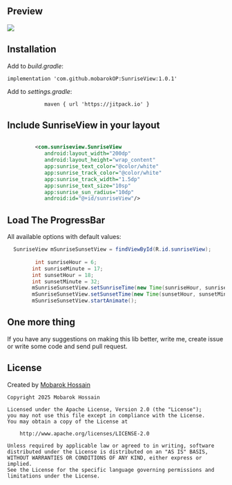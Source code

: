 ## Preview


![](/Users/mobarok/AndroidStudioProjects/PdfViewer/app/src/main/assets/img.png)



## Installation

Add to _build.gradle_:

```
implementation 'com.github.mobarokOP:SunriseView:1.0.1'
```

Add to _settings.gradle_:

``` Under ependencyResolutionManagement >> repositories
			maven { url 'https://jitpack.io' }
```


## Include SunriseView in your layout

``` xml

         <com.sunriseview.SunriseView
            android:layout_width="200dp"
            android:layout_height="wrap_content"
            app:sunrise_text_color="@color/white"
            app:sunrise_track_color="@color/white"
            app:sunrise_track_width="1.5dp"
            app:sunrise_text_size="10sp"
            app:sunrise_sun_radius="10dp"
            android:id="@+id/sunriseView"/>
```

## Load The ProgressBar

All available options with default values:
``` java
  SunriseView mSunriseSunsetView = findViewById(R.id.sunriseView);
        
         int sunriseHour = 6;
        int sunriseMinute = 17;
        int sunsetHour = 18;
        int sunsetMinute = 32;
        mSunriseSunsetView.setSunriseTime(new Time(sunriseHour, sunriseMinute));
        mSunriseSunsetView.setSunsetTime(new Time(sunsetHour, sunsetMinute));
        mSunriseSunsetView.startAnimate();

```

## One more thing
If you have any suggestions on making this lib better, write me, create issue or write some code and send pull request.

## License

Created  by [Mobarok Hossain](http://mobarokop.github.io/)
```
Copyright 2025 Mobarok Hossain

Licensed under the Apache License, Version 2.0 (the "License");
you may not use this file except in compliance with the License.
You may obtain a copy of the License at

    http://www.apache.org/licenses/LICENSE-2.0

Unless required by applicable law or agreed to in writing, software
distributed under the License is distributed on an "AS IS" BASIS,
WITHOUT WARRANTIES OR CONDITIONS OF ANY KIND, either express or implied.
See the License for the specific language governing permissions and
limitations under the License.
```
